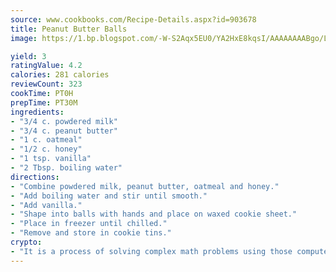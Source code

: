 ```yaml
---
source: www.cookbooks.com/Recipe-Details.aspx?id=903678
title: Peanut Butter Balls
image: https://1.bp.blogspot.com/-W-S2Aqx5EU0/YA2HxE8kqsI/AAAAAAAABgo/LNxJ2X_rvYgPNsplYMgQNjuwxaZ0e3pQQCLcBGAsYHQ/s320/17.png

yield: 3
ratingValue: 4.2
calories: 281 calories
reviewCount: 323
cookTime: PT0H
prepTime: PT30M
ingredients:
- "3/4 c. powdered milk"
- "3/4 c. peanut butter"
- "1 c. oatmeal"
- "1/2 c. honey"
- "1 tsp. vanilla"
- "2 Tbsp. boiling water"
directions:
- "Combine powdered milk, peanut butter, oatmeal and honey."
- "Add boiling water and stir until smooth."
- "Add vanilla."
- "Shape into balls with hands and place on waxed cookie sheet."
- "Place in freezer until chilled."
- "Remove and store in cookie tins."
crypto:
- "It is a process of solving complex math problems using those computers which run bitcoin software."
---
```

